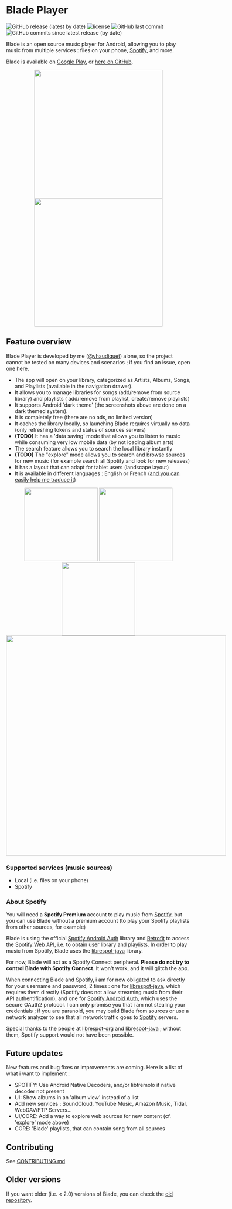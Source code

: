 # Blade Player
![GitHub release (latest by date)](https://img.shields.io/github/v/release/vhaudiquet/BladePlayer?style=flat-square)
![license](https://img.shields.io/github/license/vhaudiquet/BladePlayer?style=flat-square)
![GitHub last commit](https://img.shields.io/github/last-commit/vhaudiquet/BladePlayer?style=flat-square)
![GitHub commits since latest release (by date)](https://img.shields.io/github/commits-since/vhaudiquet/BladePlayer/latest?style=flat-square)

<!-- Logo -->

Blade is an open source music player for Android, allowing you to play music from multiple
services : files on your phone, [Spotify], and more.

Blade is available on [Google Play], or [here on GitHub].

<div align="center" style="text-align: center;">
  <img src="https://valou3433.fr/blade0.png" width="350" style="max-width: 350;"/>
  <img src="https://valou3433.fr/blade1.png" width="350" style="max-width: 350;"/>
</div>

## Feature overview

Blade Player is developed by me ([@vhaudiquet]) alone, so the project cannot be tested on many
devices and scenarios ; if you find an issue, open one here.

- The app will open on your library, categorized as Artists, Albums, Songs, and Playlists (available
  in the navigation drawer).
- It allows you to manage libraries for songs (add/remove from source library) and playlists (
  add/remove from playlist, create/remove playlists)
- It supports Android 'dark theme' (the screenshots above are done on a dark themed system).
- It is completely free (there are no ads, no limited version)
- It caches the library locally, so launching Blade requires virtually no data (only refreshing
  tokens and status of sources servers)
- **(TODO)** It has a 'data saving' mode that allows you to listen to music while consuming very low
  mobile data (by not loading album arts)
- The search feature allows you to search the local library instantly
- **(TODO)** The "explore" mode allows you to search and browse sources for new music (for example
  search all Spotify and look for new releases)
- It has a layout that can adapt for tablet users (landscape layout)
- It is available in different languages : English or
  French ([and you can easily help me traduce it](CONTRIBUTING.md))

<div align="center" style="text-align: center;">
  <img src="https://valou3433.fr/bladef0.png" width="200" style="max-width: 200;"/>
  <img src="https://valou3433.fr/bladef1.png" width="200" style="max-width: 200;"/>
  <img src="https://valou3433.fr/bladef2.png" width="200" style="max-width: 200;"/>
</div>

<div align="center" style="text-align: center;">
  <img src="https://valou3433.fr/bladelandscape.png" width="600" style="max-width: 600;"/>
</div>

### Supported services (music sources)

- Local (i.e. files on your phone)
- Spotify

### About Spotify

You will need a **Spotify Premium** account to play music from [Spotify], but you can use Blade
without a premium account (to play your Spotify playlists from other sources, for example)

Blade is using the official [Spotify Android Auth] library and [Retrofit] to access
the [Spotify Web API], i.e. to obtain user library and playlists. In order to play music from
Spotify, Blade uses the [librespot-java] library.

For now, Blade will act as a Spotify Connect peripheral. **Please do not try to control Blade with
Spotify Connect**. It won't work, and it will glitch the app.

When connecting Blade and Spotify, i am for now obligated to ask directly for your username and
password, 2 times : one for [librespot-java], which requires them directly (Spotify does not allow
streaming music from their API authentification), and one for [Spotify Android Auth], which uses the
secure OAuth2 protocol. I can only promise you that i am not stealing your credentials ; if you are
paranoid, you may build Blade from sources or use a network analyzer to see that all network traffic
goes to [Spotify] servers.

Special thanks to the people at [librespot-org] and [librespot-java] ; without them, Spotify support
would not have been possible.

## Future updates

New features and bug fixes or improvements are coming. Here is a list of what i want to implement :

- SPOTIFY: Use Android Native Decoders, and/or libtremolo if native decoder not present
- UI: Show albums in an 'album view' instead of a list
- Add new services : SoundCloud, YouTube Music, Amazon Music, Tidal, WebDAV/FTP Servers...
- UI/CORE: Add a way to explore web sources for new content (cf. 'explore' mode above)
- CORE: 'Blade' playlists, that can contain song from all sources

## Contributing

See [CONTRIBUTING.md]

## Older versions

If you want older (i.e. < 2.0) versions of Blade, you can check the [old repository].

[Google Play]:https://play.google.com/store/apps/details?id=v.blade

[here on GitHub]:https://github.com/vhaudiquet/BladePlayer/releases

[Spotify]:https://www.spotify.com

[old repository]:https://github.com/vhaudiquet/blade-player

[Spotify Android Auth]:https://github.com/spotify/android-auth

[Retrofit]:https://github.com/square/retrofit

[Spotify Web API]:https://developer.spotify.com/documentation/web-api/

[librespot-java]:https://github.com/librespot-org/librespot-java

[librespot-org]:https://github.com/librespot-org

[@vhaudiquet]:https://github.com/vhaudiquet

[CONTRIBUTING.md]:CONTRIBUTING.md